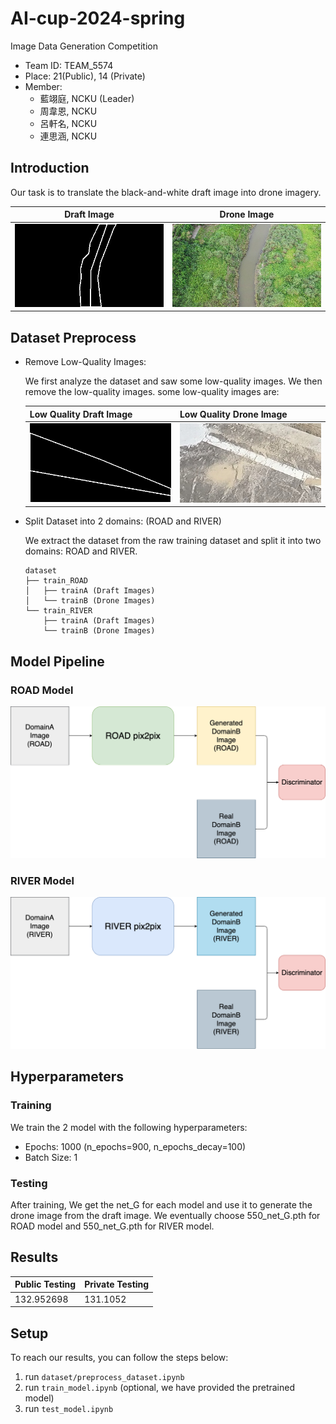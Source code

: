 # AI-cup-2024-spring
Image Data Generation Competition

- Team ID: TEAM_5574
- Place: 21(Public), 14 (Private)
- Member:
    - 藍翊庭, NCKU (Leader)
    - 周韋恩, NCKU
    - 呂軒名, NCKU
    - 連思涵, NCKU

## Introduction
Our task is to translate the black-and-white draft image into drone imagery.

| Draft Image             | Drone Image            |
| ------------------------- | ------------------------- |
| ![draft](./src/domainA.png) | ![drone](./src/domainB.jpg) |

## Dataset Preprocess

- Remove Low-Quality Images:

    We first analyze the dataset and saw some low-quality images. We then remove the low-quality images.
some low-quality images are:

    | Low Quality Draft Image             | Low Quality Drone Image            |
    | ------------------------- | ------------------------- |
    | ![draft](./src/low_quality_A_2271.png) | ![drone](./src/low_quality_B_2271.jpg) |

- Split Dataset into 2 domains: (ROAD and RIVER)

    We extract the dataset from the raw training dataset and split it into two domains: ROAD and RIVER.
    ```
    dataset
    ├── train_ROAD
    │   ├── trainA (Draft Images)
    │   └── trainB (Drone Images)
    └── train_RIVER
        ├── trainA (Draft Images)
        └── trainB (Drone Images)
    ```

## Model Pipeline
### ROAD Model
![ROAD](./src/ROAD.png)
### RIVER Model
![RIVER](./src/RIVER.png)

## Hyperparameters
### Training
We train the 2 model with the following hyperparameters:
- Epochs: 1000 (n_epochs=900, n_epochs_decay=100)
- Batch Size: 1

### Testing
After training, We get the net_G for each model and use it to generate the drone image from the draft image.
We eventually choose 550_net_G.pth for ROAD model and 550_net_G.pth for RIVER model.

## Results
| Public Testing | Private Testing   |
| -------------- | ----------------- |
| 132.952698   | 131.1052 |

## Setup
To reach our results, you can follow the steps below:
1. run `dataset/preprocess_dataset.ipynb`
2. run `train_model.ipynb` (optional, we have provided the pretrained model)
3. run `test_model.ipynb`
